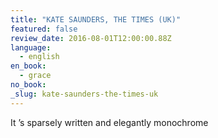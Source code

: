 ```yaml
---
title: "KATE SAUNDERS, THE TIMES (UK)"
featured: false
review_date: 2016-08-01T12:00:00.88Z
language:
  - english
en_book:
  - grace
no_book:
_slug: kate-saunders-the-times-uk
---
```


It ’s sparsely written and elegantly monochrome

